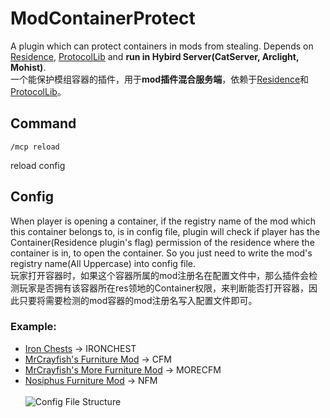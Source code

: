 # ModContainerProtect
A plugin which can protect containers in mods from stealing.  Depends on [Residence](https://github.com/Zrips/Residence), [ProtocolLib](https://github.com/dmulloy2/ProtocolLib) and **run in Hybird Server(CatServer, Arclight, Mohist)**.<br>
一个能保护模组容器的插件，用于**mod插件混合服务端**，依赖于[Residence](https://github.com/Zrips/Residence)和[ProtocolLib](https://github.com/dmulloy2/ProtocolLib)。

## Command

```
/mcp reload
```
  reload config

## Config
When player is opening a container, if the registry name of the mod which this container belongs to, is in config file, plugin will check if player has the Container(Residence plugin's flag) permission of the residence where the container is in, to open the container. So you just need to write the mod's registry name(All Uppercase) into config file.<br>
玩家打开容器时，如果这个容器所属的mod注册名在配置文件中，那么插件会检测玩家是否拥有该容器所在res领地的Container权限，来判断能否打开容器，因此只要将需要检测的mod容器的mod注册名写入配置文件即可。
### Example:
- [Iron Chests](https://github.com/progwml6/ironchest) -> IRONCHEST
- [MrCrayfish's Furniture Mod](https://github.com/MrCrayfish/MrCrayfishFurnitureMod) -> CFM
- [MrCrayfish's More Furniture Mod](https://github.com/MrCrayfish/MrCrayfishMoreFurnitureMod) -> MORECFM
- [Nosiphus Furniture Mod](https://github.com/Nosiphus/nosiphus-furniture-mod) -> NFM
<br><br>
![Config File Structure](https://cdn.modrinth.com/data/cached_images/ace893687e1896b782a0ddc4d6d8f6e6273971ed.png)


